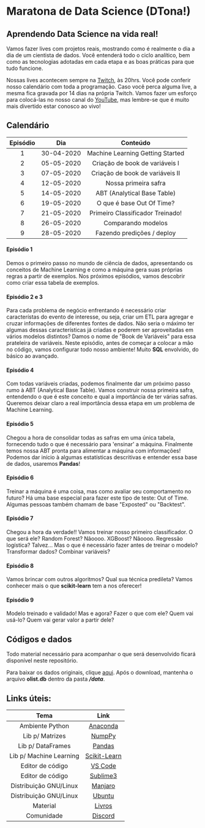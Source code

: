 # Maratona de Data Science (DTona!)

## Aprendendo Data Science na vida real!

Vamos fazer lives com projetos reais, mostrando como é realmente o dia a dia de um cientista de dados. Você entenderá todo o ciclo analítico, bem como as tecnologias adotadas em cada etapa e as boas práticas para que tudo funcione.

Nossas lives acontecem sempre na [Twitch](https://www.twitch.tv/teomewhy), às 20hrs. Você pode conferir nosso calendário com toda a programação. Caso você perca alguma live, a mesma fica gravada por 14 dias na própria Twitch. Vamos fazer um esforço para colocá-las no nosso canal do [YouTube](https://www.youtube.com/channel/UC-Xa9J9-B4jBOoBNIHkMMKA), mas lembre-se que é muito mais divertido estar conosco ao vivo!

## Calendário

Episódio | Dia | Conteúdo |
|:------------:|:------------:|:--------------------------------:|
| 1 | 30-04-2020 | Machine Learning Getting Started |
| 2 | 05-05-2020 | Criação de book de variáveis I |
| 3 | 07-05-2020 | Criação de book de variáveis II |
| 4 | 12-05-2020 | Nossa primeira safra |
| 5 | 14-05-2020 | ABT (Analytical Base Table) |
| 6 | 19-05-2020 | O que é base Out Of Time? |
| 7 | 21-05-2020 | Primeiro Classificador Treinado! |
| 8 | 26-05-2020 | Comparando modelos |
| 9 | 28-05-2020 | Fazendo predições / deploy |

#### Episódio 1
Demos o primeiro passo no mundo de ciência de dados, apresentando os conceitos de Machine Learning e como a máquina gera suas próprias regras a partir de exemplos. Nos próximos episódios, vamos descobrir como criar essa tabela de exemplos.

#### Episódio 2 e 3
Para cada problema de negócio enfrentando é necessário criar característas do evento de interesse, ou seja, criar um ETL para agregar e cruzar informações de diferentes fontes de dados. Não seria o máximo ter algumas dessas características já criadas e poderem ser aproveitadas em vários modelos distintos? Damos o nome de "Book de Variáveis" para essa prateleira de variáveis. Neste episódio, antes de começar a colocar a mão no código, vamos configurar todo nosso ambiente! Muito **SQL** envolvido, do básico ao avançado.

#### Episódio 4
Com todas variáveis criadas, podemos finalmente dar um próximo passo rumo à ABT (Analytical Base Table). Vamos construir nossa primeira safra, entendendo o que é este conceito e qual a importância de ter várias safras. Queremos deixar claro a real importância dessa etapa em um problema de Machine Learning.

#### Episódio 5
Chegou a hora de consolidar todas as safras em uma única tabela, fornecendo tudo o que é necessário para 'ensinar' a máquina. Finalmente temos nossa ABT pronta para alimentar a máquina com informações! Podemos dar início à algumas estatísticas descritivas e entender essa base de dados, usaremos **Pandas**!

#### Episódio 6
Treinar a máquina é uma coisa, mas como avaliar seu comportamento no futuro? Há uma base especial para fazer este tipo de teste: Out of Time. Algumas pessoas também chamam de base "Exposted" ou "Backtest".

#### Episódio 7
Chegou a hora da verdade!! Vamos treinar nosso primeiro classificador. O que será ele? Random Forest? Nãoooo. XGBoost? Nãoooo. Regressão logística? Talvez... Mas o que é necessário fazer antes de treinar o modelo? Transformar dados? Combinar variáveis?

#### Episódio 8
Vamos brincar com outros algoritmos? Qual sua técnica predileta? Vamos conhecer mais o que **scikit-learn** tem a nos oferecer! 

#### Episódio 9
Modelo treinado e validado! Mas e agora? Fazer o que com ele? Quem vai usá-lo? Quem vai gerar valor a partir dele?

## Códigos e dados
Todo material necessário para acompanhar o que será desenvolvido ficará disponível neste repositório.

Para baixar os dados originais, clique [aqui](https://drive.google.com/drive/folders/1kdrHJOXGGud5nVv2EJU0IcXLma47ovu1?usp=sharing). Após o download, mantenha o arquivo **olist.db** dentro da pasta ***/data***.

## Links úteis:

|Tema|Link|
|:--------------:|:------------------:|
| Ambiente Python | [Anaconda](https://anaconda.org/) |
| Lib p/ Matrizes | [NumpPy](https://numpy.org/) |
| Lib p/ DataFrames | [Pandas](https://pandas.pydata.org/) |
| Lib p/ Machine Learning | [Scikit-Learn](https://scikit-learn.org/stable/) |
| Editor de código | [VS Code](https://code.visualstudio.com/) |
| Editor de código | [Sublime3](https://www.sublimetext.com/3) |
| Distribuição GNU/Linux | [Manjaro](https://manjaro.org/) |
| Distribuição GNU/Linux | [Ubuntu](https://ubuntu.com/) |
| Material | [Livros](https://github.com/TeoCalvo/twitch/blob/master/mateiral_apoio/livros.md)
| Comunidade | [Discord](https://discord.gg/EUMCn7z) |